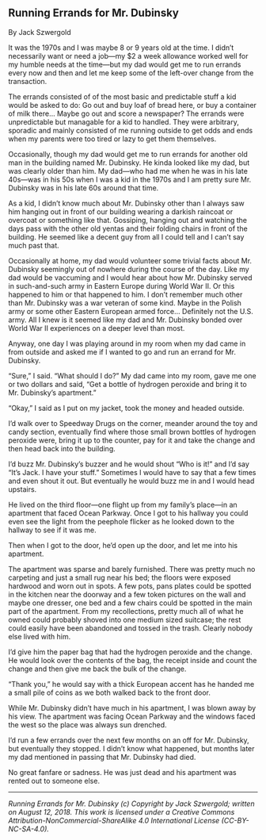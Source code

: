 ## Running Errands for Mr. Dubinsky

By Jack Szwergold

It was the 1970s and I was maybe 8 or 9 years old at the time. I didn’t necessarily want or need a job—my $2 a week allowance worked well for my humble needs at the time—but my dad would get me to run errands every now and then and let me keep some of the left-over change from the transaction.

The errands consisted of of the most basic and predictable stuff a kid would be asked to do: Go out and buy loaf of bread here, or buy a container of milk there… Maybe go out and score a newspaper? The errands were unpredictable but managable for a kid to handled. They were arbitrary, sporadic and mainly consisted of me running outside to get odds and ends when my parents were too tired or lazy to get them themselves.

Occasionally, though my dad would get me to run errands for another old man in the building named Mr. Dubinsky. He kinda looked like my dad, but was clearly older than him. My dad—who had me when he was in his late 40s—was in his 50s when I was a kid in the 1970s and I am pretty sure Mr. Dubinsky was in his late 60s around that time.

As a kid, I didn’t know much about Mr. Dubinsky other than I always saw him hanging out in front of our building wearing a darkish raincoat or overcoat or something like that. Gossiping, hanging out and watching the days pass with the other old yentas and their folding chairs in front of the building. He seemed like a decent guy from all I could tell and I can’t say much past that.

Occasionally at home, my dad would volunteer some trivial facts about Mr. Dubinsky seemingly out of nowhere during the course of the day. Like my dad would be vaccuming and I would hear about how Mr. Dubinsky served in such-and-such army in Eastern Europe during World War II. Or this happened to him or that happened to him. I don’t remember much other than Mr. Dubinsky was a war veteran of some kind. Maybe in the Polish army or some other Eastern European armed force… Definitely not the U.S. army. All I knew is it seemed like my dad and Mr. Dubinsky bonded over World War II experiences on a deeper level than most.

Anyway, one day I was playing around in my room when my dad came in from outside and asked me if I wanted to go and run an errand for Mr. Dubinsky.

“Sure,” I said. “What should I do?” My dad came into my room, gave me one or two dollars and said, “Get a bottle of hydrogen peroxide and bring it to Mr. Dubinsky’s apartment.”

“Okay,” I said as I put on my jacket, took the money and headed outside.

I’d walk over to Speedway Drugs on the corner, meander around the toy and candy section, eventually find where those small brown bottles of hydrogen peroxide were, bring it up to the counter, pay for it and take the change and then head back into the building.

I’d buzz Mr. Dubinsky’s buzzer and he would shout “Who is it!” and I’d say “It’s Jack. I have your stuff.” Sometimes I would have to say that a few times and even shout it out. But eventually he would buzz me in and I would head upstairs.

He lived on the third floor—one flight up from my family’s place—in an apartment that faced Ocean Parkway. Once I got to his hallway you could even see the light from the peephole flicker as he looked down to the hallway to see if it was me.

Then when I got to the door, he’d open up the door, and let me into his apartment.

The apartment was sparse and barely furnished. There was pretty much no carpeting and just a small rug near his bed; the floors were exposed hardwood and worn out in spots. A few pots, pans plates could be spotted in the kitchen near the doorway and a few token pictures on the wall and maybe one dresser, one bed and a few chairs could be spotted in the main part of the apartment. From my recollections, pretty much all of what he owned could probably shoved into one medium sized suitcase; the rest could easily have been abandoned and tossed in the trash. Clearly nobody else lived with him.

I’d give him the paper bag that had the hydrogen peroxide and the change. He would look over the contents of the bag, the receipt inside and count the change and then give me back the bulk of the change.

“Thank you,” he would say with a thick European accent has he handed me a small pile of coins as we both walked back to the front door.

While Mr. Dubinsky didn’t have much in his apartment, I was blown away by his view. The apartment was facing Ocean Parkway and the windows faced the west so the place was always sun drenched.

I’d run a few errands over the next few months on an off for Mr. Dubinsky, but eventually they stopped. I didn’t know what happened, but months later my dad mentioned in passing that Mr. Dubinsky had died.

No great fanfare or sadness. He was just dead and his apartment was rented out to someone else.

***

*Running Errands for Mr. Dubinsky (c) Copyright by Jack Szwergold; written on August 12, 2018. This work is licensed under a Creative Commons Attribution-NonCommercial-ShareAlike 4.0 International License (CC-BY-NC-SA-4.0).*